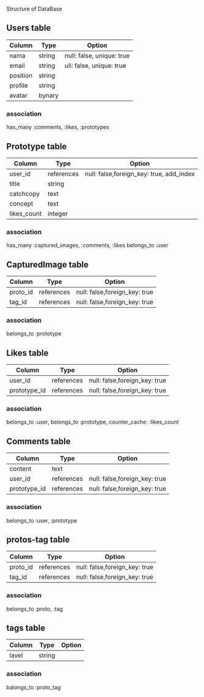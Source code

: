 Structure of DataBase

## Users table
|Column|Type|Option|
|------|----|------|
|nama|string|null: false, unique: true|
|email|string|ull: false, unique: true|
|position|string|
|profile|string|
|avatar|bynary|

### association

has_many :comments, :likes, :prototypes


## Prototype table
|Column|Type|Option|
|------|----|------|
|user_id|references|null: false,foreign_key: true, add_index|
|title|string|
|catchcopy|text|
|concept|text|
|likes_count|integer|

### association

has_many :captured_images, :comments, :likes
belongs_to :user


## CapturedImage table
|Column|Type|Option|
|------|----|------|
|proto_id|references|null: false,foreign_key: true|
|tag_id|references|null: false,foreign_key: true|

### association

belongs_to :prototype


## Likes table
|Column|Type|Option|
|------|----|------|
|user_id|references|null: false,foreign_key: true|
|prototype_id|references|null: false,foreign_key: true|

### association

belongs_to :user, 
belongs_to :prototype, counter_cache: :likes_count


## Comments table
|Column|Type|Option|
|------|----|------|
|content|text|
|user_id|references|null: false,foreign_key: true|
|prototype_id|references|null: false,foreign_key: true|

### association

belongs_to :user, :prototype

## protos-tag table
|Column|Type|Option|
|------|----|------|
|proto_id|references|null: false,foreign_key: true|
|tag_id|references|null: false,foreign_key: true|

### association

belongs_to :proto, :tag

## tags table
|Column|Type|Option|
|------|----|------|
|lavel|string|

### association

balongs_to :proto_tag

